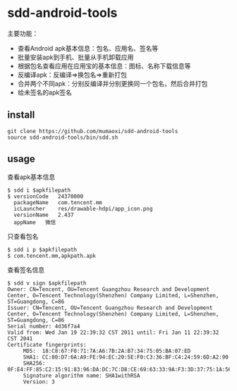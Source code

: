 # sdd-android-tools
主要功能：
- 查看Android apk基本信息：包名、应用名、签名等
- 批量安装apk到手机、批量从手机卸载应用
- 根据包名查看应用在应用宝的基本信息：图标、名称下载信息等
- 反编译apk：反编译=>换包名=>重新打包
- 合并两个不同apk：分别反编译并分别更换同一个包名，然后合并打包
- 给未签名的apk签名

## install
```shell
git clone https://github.com/mumaoxi/sdd-android-tools
source sdd-android-tools/bin/sdd.sh
```

## usage

查看apk基本信息
```shell
$ sdd i $apkfilepath
$ versionCode	24370000
  packageName	com.tencent.mm
  icLauncher	res/drawable-hdpi/app_icon.png
  versionName	2.437
  appName	微信
```

只查看包名
```shell
$ sdd i p $apkfilepath
$ com.tencent.mm,apkpath.apk
```

查看签名信息
```shell
$ sdd v sign $apkfilepath
Owner: CN=Tencent, OU=Tencent Guangzhou Research and Development Center, O=Tencent Technology(Shenzhen) Company Limited, L=Shenzhen, ST=Guangdong, C=86
Issuer: CN=Tencent, OU=Tencent Guangzhou Research and Development Center, O=Tencent Technology(Shenzhen) Company Limited, L=Shenzhen, ST=Guangdong, C=86
Serial number: 4d36f7a4
Valid from: Wed Jan 19 22:39:32 CST 2011 until: Fri Jan 11 22:39:32 CST 2041
Certificate fingerprints:
	 MD5:  18:C8:67:F0:71:7A:A6:7B:2A:B7:34:75:05:BA:07:ED
	 SHA1: CC:80:D7:6A:A9:FE:94:EC:20:5E:F0:C3:36:BF:C4:24:59:6D:A2:90
	 SHA256: 0F:E4:FF:85:C2:15:91:83:96:DA:DC:7C:D8:CE:69:63:33:9A:F3:3D:37:75:1A:56:E5:4C:72:06:B6:3A:3C:7C
	 Signature algorithm name: SHA1withRSA
	 Version: 3
```
